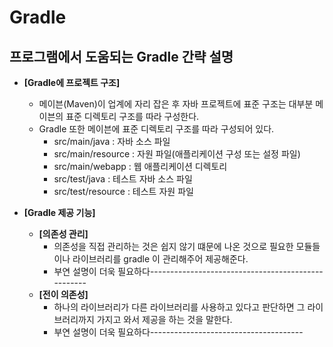 # Gradle

## 프로그램에서 도움되는 Gradle 간략 설명

+ **[Gradle에 프로젝트 구조]**
    + 메이븐(Maven)이 업계에 자리 잡은 후 자바 프로젝트에 표준 구조는 대부분 메이븐의 표준 디렉토리 구조를 따라 구성한다.
    + Gradle 또한 메이븐에 표준 디렉토리 구조를 따라 구성되어 있다.
        + src/main/java : 자바 소스 파일
        + src/main/resource : 자원 파일(애플리케이션 구성 또는 설정 파일)
        + src/main/webapp : 웹 애플리케이션 디렉토리
        + src/test/java : 테스트 자바 소스 파일
        + src/test/resource : 테스트 자원 파일

+ **[Gradle 제공 기능]**
    + **[의존성 관리]**
        + 의존성을 직접 관리하는 것은 쉽지 않기 떄문에 나온 것으로 필요한 모듈들이나 라이브러리를 gradle 이 관리해주어 제공해준다.
        + 부연 설명이 더욱 필요하다---------------------------------------------------
    + **[전이 의존성]**
        + 하나의 라이브러리가 다른 라이브러리를 사용하고 있다고 판단하면 그 라이브러리까지 가지고 와서 제공을 하는 것을 말한다.
        + 부연 설명이 더욱 필요하다--------------------------------------
    


